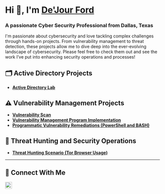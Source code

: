 <h1>Hi 👋, I'm <a href="https://www.linkedin.com/in/dejourford/">De'Jour Ford</a></h1>
<h3>A passionate Cyber Security Professional from Dallas, Texas</h3>

I'm passionate about cybersecurity and love tackling complex challenges through hands-on projects. From vulnerability management to threat detection, these projects allow me to dive deep into the ever-evolving landscape of cybersecurity. Please feel free to check them out and see the work I’ve put into enhancing security operations and processes!

## 🗂️ Active Directory Projects
- **[Active Directory Lab](https://github.com/dejourford/active_directory)**

## ⚠️ Vulnerability Management Projects

- **[Vulnerability Scan](https://github.com/dejourford/vulnerability_scan_v2.0)**
- **[Vulnerability Management Program Implementation](#)**
- **[Programmatic Vulnerability Remediations (PowerShell and BASH)](#)**

## 🚨 Threat Hunting and Security Operations

- **[Threat Hunting Scenario (Tor Browser Usage)](#)**

<hr/>

## 🤳 Connect With Me

[<img align="left" alt="___________ | LinkedIn" width="22px" src="https://cdn.jsdelivr.net/npm/simple-icons@v3/icons/linkedin.svg" />][linkedin]

[linkedin]: https://linkedin.com/in/dejourford

<!--
<img width="35" alt="image" src="https://github.com/user-attachments/assets/2f41c7cd-5ea8-4475-b451-a37161b6c3fb"> 
<img width="35" alt="image" src="https://github.com/user-attachments/assets/77649969-9910-4994-8b96-74a116cfb2a8">
-->

